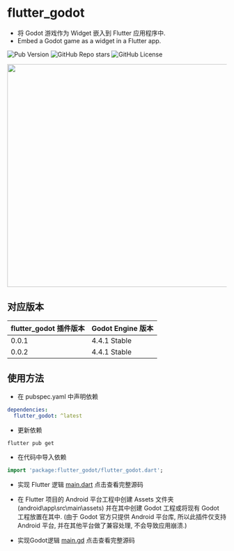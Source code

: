 # flutter_godot

- 将 Godot 游戏作为 Widget 嵌入到 Flutter 应用程序中.  
- Embed a Godot game as a widget in a Flutter app.

![Pub Version](https://img.shields.io/pub/v/flutter_godot?style=flat-square&logo=dart&logoColor=white&label=Pub%20Version&color=blue)
![GitHub Repo stars](https://img.shields.io/github/stars/wyq0918dev/flutter_godot?style=flat-square&logo=github&logoColor=white&label=GitHub%20Stars&color=blue)
![GitHub License](https://img.shields.io/github/license/wyq0918dev/flutter_godot?style=flat-square&logo=github&logoColor=white&label=GitHub%20License)

<img src="https://raw.githubusercontent.com/wyq0918dev/flutter_godot/master/screenshot.png" width="512">

## 对应版本

flutter_godot 插件版本 | Godot Engine 版本
---- | -----
0.0.1 | 4.4.1 Stable
0.0.2 | 4.4.1 Stable

## 使用方法

- 在 pubspec.yaml 中声明依赖

```yaml
dependencies:
  flutter_godot: ^latest
```

- 更新依赖

```shell
flutter pub get
```

- 在代码中导入依赖

```dart
import 'package:flutter_godot/flutter_godot.dart';
```

- 实现 Flutter 逻辑 [main.dart](https://github.com/wyq0918dev/flutter_godot/blob/master/example/lib/main.dart) 点击查看完整源码

- 在 Flutter 项目的 Android 平台工程中创建 Assets 文件夹 (android\app\src\main\assets) 并在其中创建 Godot 工程或将现有 Godot 工程放置在其中. (由于 Godot 官方只提供 Android 平台库, 所以此插件仅支持 Android 平台, 并在其他平台做了兼容处理, 不会导致应用崩溃.)

- 实现Godot逻辑 [main.gd](https://github.com/wyq0918dev/flutter_godot/blob/master/example/android/app/src/main/assets/main.gd) 点击查看完整源码
